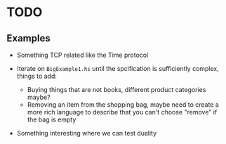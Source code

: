 # TODO

## Examples

* Something TCP related like the Time protocol

* Iterate on `BigExample1.hs` until the spcification
  is sufficiently complex, things to add:
    * Buying things that are not books,
      different product categories maybe?
    * Removing an item from the shopping bag,
      maybe need to create a more rich language
      to describe that you can't choose "remove"
      if the bag is empty

* Something interesting where we can test duality

